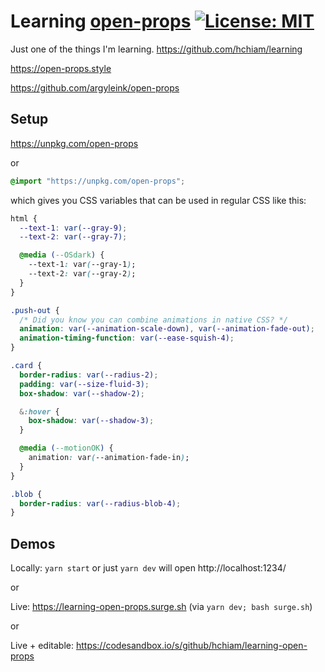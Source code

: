 # Learning [open-props](https://github.com/argyleink/open-props) [![License: MIT](https://img.shields.io/badge/License-MIT-yellow.svg?style=for-the-badge)](https://github.com/hchiam/learning-template/blob/main/LICENSE)

Just one of the things I'm learning. https://github.com/hchiam/learning

https://open-props.style

https://github.com/argyleink/open-props

## Setup

https://unpkg.com/open-props

or

```css
@import "https://unpkg.com/open-props";
```

which gives you CSS variables that can be used in regular CSS like this:

```css
html {
  --text-1: var(--gray-9);
  --text-2: var(--gray-7);

  @media (--OSdark) {
    --text-1: var(--gray-1);
    --text-2: var(--gray-2);
  }
}

.push-out {
  /* Did you know you can combine animations in native CSS? */
  animation: var(--animation-scale-down), var(--animation-fade-out);
  animation-timing-function: var(--ease-squish-4);
}

.card {
  border-radius: var(--radius-2);
  padding: var(--size-fluid-3);
  box-shadow: var(--shadow-2);

  &:hover {
    box-shadow: var(--shadow-3);
  }

  @media (--motionOK) {
    animation: var(--animation-fade-in);
  }
}

.blob {
  border-radius: var(--radius-blob-4);
}
```

## Demos

Locally: `yarn start` or just `yarn dev` will open http://localhost:1234/

or

Live: https://learning-open-props.surge.sh (via `yarn dev; bash surge.sh`)

or

Live + editable: https://codesandbox.io/s/github/hchiam/learning-open-props
